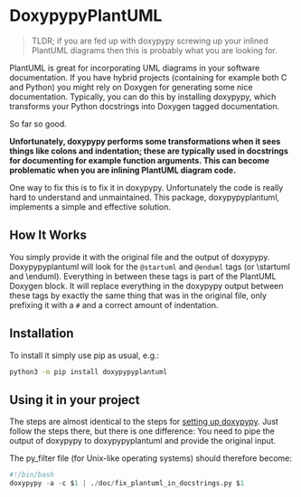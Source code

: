 # DoxypypyPlantUML

> TLDR; if you are fed up with doxypypy screwing up your inlined PlantUML
> diagrams then this is probably what you are looking for.

PlantUML is great for incorporating UML diagrams in your software documentation.
If you have hybrid projects (containing for example both C and Python) you might
rely on Doxygen for generating some nice documentation. Typically, you can do
this by installing doxypypy, which transforms your Python docstrings into
Doxygen tagged documentation.

So far so good.

**Unfortunately, doxypypy performs some transformations when it
sees things like colons and indentation; these are typically used in docstrings
for documenting for example function arguments. This can become problematic
when you are inlining PlantUML diagram code.**

One way to fix this is to fix it in doxypypy. Unfortunately the code is really
hard to understand and unmaintained.
This package, doxypypyplantuml, implements a simple and effective solution.

## How It Works

You simply provide it with the original file and the output
of doxypypy. Doxypypyplantuml will look for the `@startuml` and `@enduml` tags
(or \startuml and \enduml).
Everything in between these tags is part of the PlantUML Doxygen block.
It will replace everything in the doxypypy output between these tags by exactly
the same thing that was in the original file, only prefixing it with a `#` and
a correct amount of indentation.

## Installation

To install it simply use pip as usual, e.g.:

```sh
python3 -m pip install doxypypyplantuml
```

## Using it in your project

The steps are almost identical to the steps for
[setting up doxypypy](https://github.com/Feneric/doxypypy#invoking-doxypypy-from-doxygen).
Just follow the steps there, but there is one difference: You need to pipe the
output of doxypypy to doxypypyplantuml and provide the original input.

The py_filter file (for Unix-like operating systems) should therefore become:

```py
#!/bin/bash
doxypypy -a -c $1 | ./doc/fix_plantuml_in_docstrings.py $1
```
